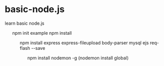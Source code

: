 # basic-node.js
 learn basic node.js
<ul> npm init
example npm install
<ul>npm install express express-fileupload body-parser mysql ejs req-flash --save

<ul> npm install nodemon -g
(nodemon  install global)
